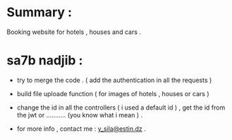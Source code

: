 # Summary : 
Booking website for hotels , houses and cars .

# sa7b nadjib : 

- try to merge the code . ( add the authentication in all the requests )
- build file uploade function ( for images of hotels , houses or cars )
- change the id in all the controllers ( i used a default id ) , get the id from the jwt or ........... (you know what i mean ) .

- for more info , contact me : y_sila@estin.dz . 
